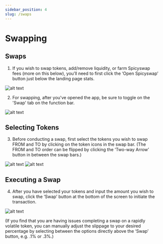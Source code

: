 ```yaml
---
sidebar_position: 4
slug: /swaps
---
```


# Swapping

## Swaps

1. If you wish to swap tokens, add/remove liquidity, or farm Spicyswap fees (more on this below), you’ll need to first click the ‘Open Spicyswap’ button just below the landing page stats.

![alt text](/img/openspicy.png)

2. For swapping, after you've opened the app, be sure to toggle on the 'Swap' tab on the function bar.

![alt text](/img/swappage.png)

## Selecting Tokens

3. Before conducting a swap, first select the tokens you wish to swap FROM and TO by clicking on the token icons in the swap bar. (The FROM and TO order can be flipped by clicking the ‘Two-way Arrow’ button in between the swap bars.)

![alt text](/img/swaptokenbar.png)
![alt text](/img/switchdirection.png)

## Executing a Swap

4. After you have selected your tokens and input the amount you wish to swap, click the ‘Swap’ button at the bottom of the screen to initiate the transaction.

![alt text](/img/conductswap.png)

(If you find that you are having issues completing a swap on a rapidly volatile token, you can manually adjust the slippage to your desired percentage by selecting between the options directly above the ‘Swap’ button, e.g. .1% or .3%.)